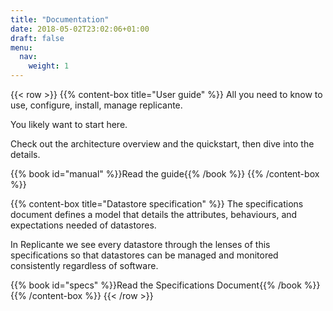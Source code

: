 ```yaml
---
title: "Documentation"
date: 2018-05-02T23:02:06+01:00
draft: false
menu:
  nav:
    weight: 1
---
```


{{< row >}}
{{% content-box title="User guide" %}}
All you need to know to use, configure, install, manage replicante.

You likely want to start here.

Check out the architecture overview and the quickstart, then dive into the details.

{{% book id="manual" %}}Read the guide{{% /book %}}
{{% /content-box %}}


{{% content-box title="Datastore specification" %}}
The specifications document defines a model that details the attributes,
behaviours, and expectations needed of datastores.

In Replicante we see every datastore through the lenses of this specifications
so that datastores can be managed and monitored consistently regardless of software.

{{% book id="specs" %}}Read the Specifications Document{{% /book %}}
{{% /content-box %}}
{{< /row >}}
